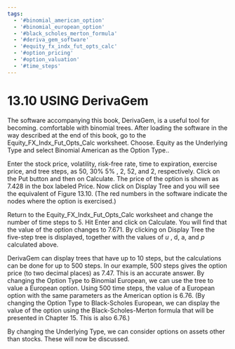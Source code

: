 ```yaml
---
tags:
  - '#binomial_american_option'
  - '#binomial_european_option'
  - '#black_scholes_merton_formula'
  - '#deriva_gem_software'
  - '#equity_fx_indx_fut_opts_calc'
  - '#option_pricing'
  - '#option_valuation'
  - '#time_steps'
---
```

# 13.10 USING DerivaGem  

The software accompanying this book, DerivaGem, is a useful tool for becoming. comfortable with binomial trees. After loading the software in the way described at the end of this book, go to the Equity_FX_Indx_Fut_Opts_Calc worksheet. Choose. Equity as the Underlying Type and select Binomial American as the Option Type..  

Enter the stock price, volatility, risk-free rate, time to expiration, exercise price, and tree steps, as 50, $30\%$ $5\%$ , 2, 52, and 2, respectively. Click on the Put button and then on Calculate. The price of the option is shown as 7.428 in the box labeled Price. Now click on Display Tree and you will see the equivalent of Figure 13.10. (The red numbers in the software indicate the nodes where the option is exercised.)  

Return to the Equity_FX_Indx_Fut_Opts_Calc worksheet and change the number of time steps to 5. Hit Enter and click on Calculate. You will find that the value of the option changes to 7.671. By clicking on Display Tree the five-step tree is displayed, together with the values of $u$ , d, a, and $p$ calculated above.  

DerivaGem can display trees that have up to 10 steps, but the calculations can be done for up to 500 steps. In our example, 500 steps gives the option price (to two decimal places) as 7.47. This is an accurate answer. By changing the Option Type to Binomial European, we can use the tree to value a European option. Using 500 time steps, the value of a European option with the same parameters as the American option is 6.76. (By changing the Option Type to Black-Scholes European, we can display the value of the option using the Black-Scholes-Merton formula that will be presented in Chapter 15. This is also 6.76.)  

By changing the Underlying Type, we can consider options on assets other than stocks. These will now be discussed.  
